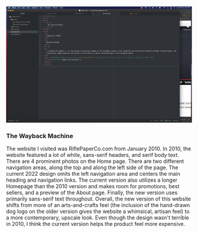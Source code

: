 ![Screenshot](./images/screen-shot-05.png)

### The Wayback Machine

The website I visited was RiflePaperCo.com from January 2010. In 2010, the website featured a lot of white, sans-serif headers, and serif body text. There are 4 prominent photos on the Home page. There are two different navigation areas, along the top and along the left side of the page. The current 2022 design omits the left navigation area and centers the main heading and navigation links. The current version also utilizes a longer Homepage than the 2010 version and makes room for promotions, best sellers, and a preview of the About page. Finally, the new version uses primarily sans-serif text throughout. Overall, the new version of this website shifts from more of an arts-and-crafts feel (the inclusion of the hand-drawn dog logo on the older version gives the website a whimsical, artisan feel) to a more contemporary, upscale look. Even though the design wasn't terrible in 2010, I think the current version helps the product feel more expensive.
